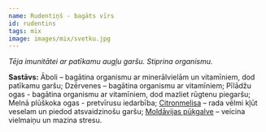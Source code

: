 ```yaml
---
name: Rudentiņš - bagāts vīrs
id: rudentins
tags: mix
image: images/mix/svetku.jpg
---
```

*Tēja imunitātei ar patīkamu augļu garšu. Stiprina organismu.*

**Sastāvs:**
Āboli – bagātina organismu ar minerālvielām un vitamīniem, dod patīkamu garšu;
Dzērvenes – bagātina organismu ar vitamīniem;
Pīlādžu ogas - bagātina organismu ar vitamīniem, dod mazliet rūgtenu piegaršu;
Melnā plūškoka ogas - pretvīrusu iedarbība;
<a href="https://www.danga.lv/mono/#melisa">Citronmelisa</a> – rada vēlmi kļūt veselam un piedod atsvaidzinošu garšu;
<a href="https://www.danga.lv/mono/#moldavijas_pukgalve">Moldāvijas pūķgalve</a> – veicina vielmaiņu un mazina stresu.